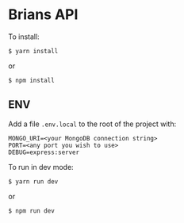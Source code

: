 # Brians API

To install:
```shell
$ yarn install
```
or
```shell
$ npm install
```

## ENV
Add a file `.env.local` to the root of the project with:

```shell
MONGO_URI=<your MongoDB connection string>
PORT=<any port you wish to use>
DEBUG=express:server
```

To run in dev mode:
```shell
$ yarn run dev
```
or
```shell
$ npm run dev
```
